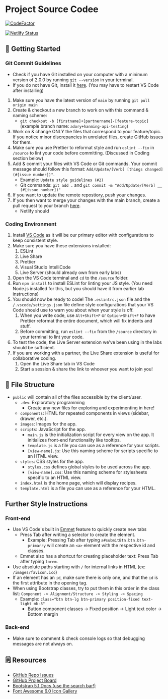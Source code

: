# Project Source Codee

[![CodeFactor](https://www.codefactor.io/repository/github/cse110-fa21-group5/cse110-fa21-group5/badge?s=5332332ef2c647f086442b3584693dbe4a0b2068)](https://www.codefactor.io/repository/github/cse110-fa21-group5/cse110-fa21-group5)

[![Netlify Status](https://api.netlify.com/api/v1/badges/0552da19-8d05-408c-963e-04f9ea60650d/deploy-status)](https://team-ocean-stage.netlify.app/)

## 🚀 Getting Started

### Git Commit Guidelines

-   Check if you have Git installed on your computer with a minimum version of 2.0.0 by running `git --version` in your terminal.
-   If you do not have Git, install it [here](https://git-scm.com/downloads). (You may have to restart VS Code after installing)

1. Make sure you have the latest version of `main` by running `git pull origin main`
2. Create & checkout a new branch to work on with this command & naming scheme:
    - `git checkout -b [firstname]+[partnername]-[feature-topic]` (example branch name: `adory+hanming-api-testing`)
3. Work on & change ONLY the files that correspond to your feature/topic. If you notice minor discrepancies in unrelated files, create GitHub issues for them.
4. Make sure you use Prettier to reformat style and run `eslint --fix` in `/source` to lint your code before committing. (Discussed in Coding section below)
5. Add & commit your files with VS Code or Git commands. Your commit message should follow this format: `Add/Update/[Verb] [things changed] (#[issue number])"`.
    - Example: `Update style guidelines (#2)`
    - Git commands: `git add .` and `git commit -m "Add/Update/[Verb] __ (#[issue number])"`
6. If you want to update the remote repostiory, push your changes.
7. If you then want to merge your changes with the main branch, create a pull request to your branch
   [here](https://github.com/cse110-fa21-group5/cse110-fa21-group5/pulls).
    - Netlify should

### Coding Environment

1. Install [VS Code](https://code.visualstudio.com/download) as it will be our primary editor with configurations to keep consistent style.
2. Make sure you have these extensions installed:
    1. ESLint
    2. Live Share
    3. Prettier
    4. Visual Studio IntelliCode
    5. Live Server (should already own from early labs)
3. Open the VS Code terminal and `cd` to the `/source` folder.
4. Run `npm install` to install ESLint for linting your JS style. (You need Node.js installed for this, but you should have it from earlier lab instructions)
5. You should now be ready to code! The `.eslintrc.json` file and the `/.vscode/settings.json` file define style configurations that your VS Code
   should use to warn you about when your style is off.
    1. When you write code, use `Alt+Shift+F` or `Option+Shift+F` to have Prettier reformat the entire document, which will fix indents and stuff.
    2. Before committing, run `eslint --fix` from the `/source` directory in your terminal to lint your code.
6. To test the code, the Live Server extension we've been using in the labs should be sufficient.
7. If you are working with a partner, the Live Share extension is useful for collaborative coding.
    1. Open the Live Share tab in VS Code
    2. Start a session & share the link to whoever you want to join you!

## 📁 File Structure

-   `public` will contain all of the files accessible by the client/user.
    -   `.dev`: Exploratory programming
        -   Create any new files for exploring and experimenting in here!
    -   `components`: HTML for repeated components in views (sidebar, drawer, etc.).
    -   `images`: Images for the app.
    -   `scripts`: JavaScript for the app.
        -   `main.js` is the initialization script for every view on the app. It initializes front-end functionality like tooltips.
        -   `template.js` is a file you can use as a reference for your scripts.
        -   `[view-name].js`: Use this naming scheme for scripts specific to an HTML view.
    -   `styles`: CSS styles for the app.
        -   `styles.css` defines global styles to be used across the app.
        -   `[view-name].css`: Use this naming scheme for stylesheets specific to an HTML view.
    -   `index.html` is the home page, which will display recipes.
    -   `template.html` is a file you can use as a reference for your HTML.

## Further Style Instructions

### Front-end

-   Use VS Code's built in [Emmet](https://code.visualstudio.com/docs/editor/emmet) feature to quickly create new tabs
    -   Press Tab after writing a selector to create the element.
        -   Example: Pressing Tab after typing `a#submitBtn.btn.btn-primarry` will create an `<a>` element with the respective id and classes.
    -   Emmet also has a shortcut for creating placeholder text: Press Tab after typing `lorem`.
-   Use absolute paths starting with `/` for internal links in HTML (ex: `/images/favicon.ico`)
-   If an element has an `id`, make sure there is only one, and that the `id` is the first attribute in the opening tag.
-   When using Bootstrap classes, try to put them in this order in the class list: `Component -> Alignment/Structure -> Styling -> Spacing`
    -   Example: `class="btn btn-lg btn-primary position-fixed text-light mb-3"`
        -   Button component classes -> Fixed position -> Light text color -> Bottom margin

### Back-end

-   Make sure to comment & check console logs so that debugging messages are not always on.

## 🗒️ Resources

-   [GitHub Repo Issues](https://github.com/cse110-fa21-group5/cse110-fa21-group5/issues)
-   [GitHub Project Board](https://github.com/orgs/cse110-fa21-group5/projects/1/views/1)
-   [Bootstrap 5.1 Docs (use the search bar!)](https://getbootstrap.com/docs/5.1)
-   [Font Awesome 6.0 Icon Gallery](https://fontawesome.com/v6.0/icons?m=free)
